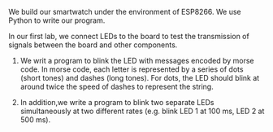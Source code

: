 We build our smartwatch under the environment of ESP8266. We use Python to write our program.

In our first lab, we connect LEDs to the board to test the transmission of signals between the board and other components.

1. We writ a program to blink the LED with messages encoded by morse code. In morse code, each letter is represented by a series of dots (short tones) and dashes (long tones). For dots, the LED should blink at around twice the speed of dashes to represent the string.

2. In addition,we write a program to blink two separate LEDs simultaneously  at two different rates (e.g. blink LED 1 at 100 ms, LED 2 at 500 ms).
